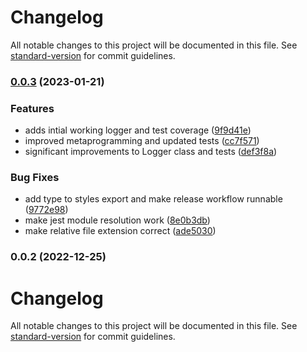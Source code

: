 # Changelog

All notable changes to this project will be documented in this file. See [standard-version](https://github.com/conventional-changelog/standard-version) for commit guidelines.

### [0.0.3](https://github.com/tbusillo/teensy-logger/compare/v0.0.2...v0.0.3) (2023-01-21)


### Features

* adds intial working logger and test coverage ([9f9d41e](https://github.com/tbusillo/teensy-logger/commit/9f9d41ebc5490ff2bf568af9ea7f4271a1448372))
* improved metaprogramming and updated tests ([cc7f571](https://github.com/tbusillo/teensy-logger/commit/cc7f5718b591de93e1272217893e453170919494))
* significant improvements to Logger class and tests ([def3f8a](https://github.com/tbusillo/teensy-logger/commit/def3f8ada06d0e873b63d7021da90d6b14bc641c))


### Bug Fixes

* add type to styles export and make release workflow runnable ([9772e98](https://github.com/tbusillo/teensy-logger/commit/9772e98eec17167c37ea69a3ab68416d51b2ff41))
* make jest module resolution work ([8e0b3db](https://github.com/tbusillo/teensy-logger/commit/8e0b3dbaa081e19a6a37e859748f0ab3a7e65221))
* make relative file extension correct ([ade5030](https://github.com/tbusillo/teensy-logger/commit/ade5030d92118961879cac4577474bce51d857e0))

### 0.0.2 (2022-12-25)

# Changelog

All notable changes to this project will be documented in this file. See [standard-version](https://github.com/conventional-changelog/standard-version) for commit guidelines.
